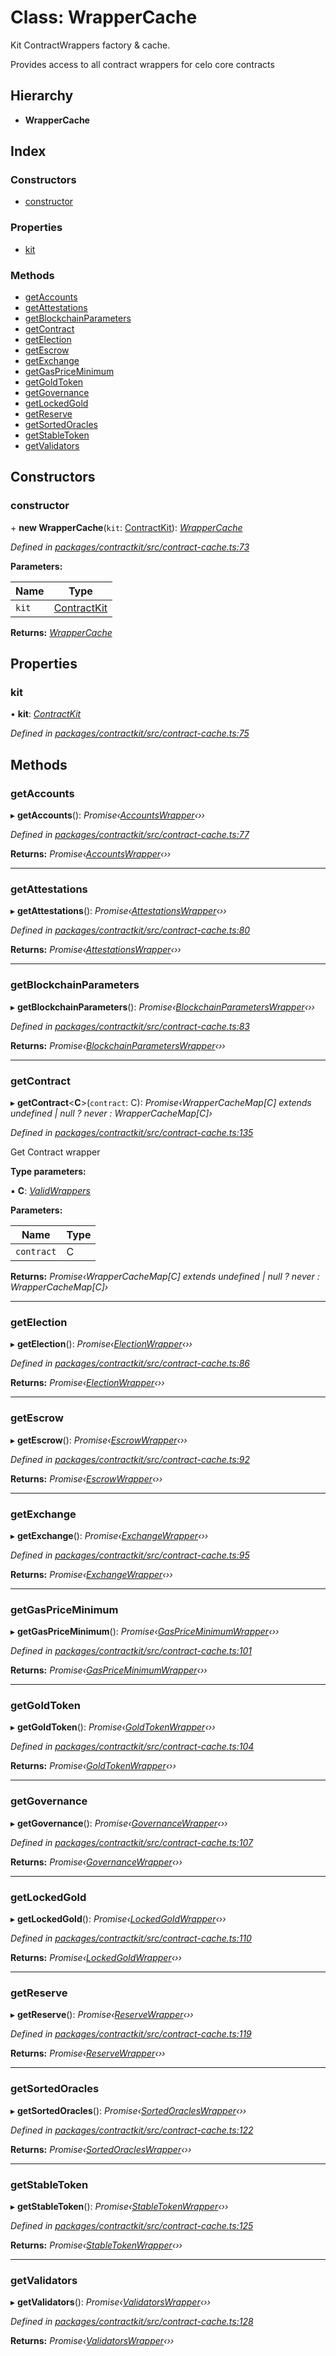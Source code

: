 # Class: WrapperCache

Kit ContractWrappers factory & cache.

Provides access to all contract wrappers for celo core contracts

## Hierarchy

* **WrapperCache**

## Index

### Constructors

* [constructor](_contract_cache_.wrappercache.md#constructor)

### Properties

* [kit](_contract_cache_.wrappercache.md#kit)

### Methods

* [getAccounts](_contract_cache_.wrappercache.md#getaccounts)
* [getAttestations](_contract_cache_.wrappercache.md#getattestations)
* [getBlockchainParameters](_contract_cache_.wrappercache.md#getblockchainparameters)
* [getContract](_contract_cache_.wrappercache.md#getcontract)
* [getElection](_contract_cache_.wrappercache.md#getelection)
* [getEscrow](_contract_cache_.wrappercache.md#getescrow)
* [getExchange](_contract_cache_.wrappercache.md#getexchange)
* [getGasPriceMinimum](_contract_cache_.wrappercache.md#getgaspriceminimum)
* [getGoldToken](_contract_cache_.wrappercache.md#getgoldtoken)
* [getGovernance](_contract_cache_.wrappercache.md#getgovernance)
* [getLockedGold](_contract_cache_.wrappercache.md#getlockedgold)
* [getReserve](_contract_cache_.wrappercache.md#getreserve)
* [getSortedOracles](_contract_cache_.wrappercache.md#getsortedoracles)
* [getStableToken](_contract_cache_.wrappercache.md#getstabletoken)
* [getValidators](_contract_cache_.wrappercache.md#getvalidators)

## Constructors

###  constructor

\+ **new WrapperCache**(`kit`: [ContractKit](_kit_.contractkit.md)): *[WrapperCache](_contract_cache_.wrappercache.md)*

*Defined in [packages/contractkit/src/contract-cache.ts:73](https://github.com/celo-org/celo-monorepo/blob/6049da1fa/packages/contractkit/src/contract-cache.ts#L73)*

**Parameters:**

Name | Type |
------ | ------ |
`kit` | [ContractKit](_kit_.contractkit.md) |

**Returns:** *[WrapperCache](_contract_cache_.wrappercache.md)*

## Properties

###  kit

• **kit**: *[ContractKit](_kit_.contractkit.md)*

*Defined in [packages/contractkit/src/contract-cache.ts:75](https://github.com/celo-org/celo-monorepo/blob/6049da1fa/packages/contractkit/src/contract-cache.ts#L75)*

## Methods

###  getAccounts

▸ **getAccounts**(): *Promise‹[AccountsWrapper](_wrappers_accounts_.accountswrapper.md)‹››*

*Defined in [packages/contractkit/src/contract-cache.ts:77](https://github.com/celo-org/celo-monorepo/blob/6049da1fa/packages/contractkit/src/contract-cache.ts#L77)*

**Returns:** *Promise‹[AccountsWrapper](_wrappers_accounts_.accountswrapper.md)‹››*

___

###  getAttestations

▸ **getAttestations**(): *Promise‹[AttestationsWrapper](_wrappers_attestations_.attestationswrapper.md)‹››*

*Defined in [packages/contractkit/src/contract-cache.ts:80](https://github.com/celo-org/celo-monorepo/blob/6049da1fa/packages/contractkit/src/contract-cache.ts#L80)*

**Returns:** *Promise‹[AttestationsWrapper](_wrappers_attestations_.attestationswrapper.md)‹››*

___

###  getBlockchainParameters

▸ **getBlockchainParameters**(): *Promise‹[BlockchainParametersWrapper](_wrappers_blockchainparameters_.blockchainparameterswrapper.md)‹››*

*Defined in [packages/contractkit/src/contract-cache.ts:83](https://github.com/celo-org/celo-monorepo/blob/6049da1fa/packages/contractkit/src/contract-cache.ts#L83)*

**Returns:** *Promise‹[BlockchainParametersWrapper](_wrappers_blockchainparameters_.blockchainparameterswrapper.md)‹››*

___

###  getContract

▸ **getContract**<**C**>(`contract`: C): *Promise‹WrapperCacheMap[C] extends undefined | null ? never : WrapperCacheMap[C]›*

*Defined in [packages/contractkit/src/contract-cache.ts:135](https://github.com/celo-org/celo-monorepo/blob/6049da1fa/packages/contractkit/src/contract-cache.ts#L135)*

Get Contract wrapper

**Type parameters:**

▪ **C**: *[ValidWrappers](../modules/_contract_cache_.md#validwrappers)*

**Parameters:**

Name | Type |
------ | ------ |
`contract` | C |

**Returns:** *Promise‹WrapperCacheMap[C] extends undefined | null ? never : WrapperCacheMap[C]›*

___

###  getElection

▸ **getElection**(): *Promise‹[ElectionWrapper](_wrappers_election_.electionwrapper.md)‹››*

*Defined in [packages/contractkit/src/contract-cache.ts:86](https://github.com/celo-org/celo-monorepo/blob/6049da1fa/packages/contractkit/src/contract-cache.ts#L86)*

**Returns:** *Promise‹[ElectionWrapper](_wrappers_election_.electionwrapper.md)‹››*

___

###  getEscrow

▸ **getEscrow**(): *Promise‹[EscrowWrapper](_wrappers_escrow_.escrowwrapper.md)‹››*

*Defined in [packages/contractkit/src/contract-cache.ts:92](https://github.com/celo-org/celo-monorepo/blob/6049da1fa/packages/contractkit/src/contract-cache.ts#L92)*

**Returns:** *Promise‹[EscrowWrapper](_wrappers_escrow_.escrowwrapper.md)‹››*

___

###  getExchange

▸ **getExchange**(): *Promise‹[ExchangeWrapper](_wrappers_exchange_.exchangewrapper.md)‹››*

*Defined in [packages/contractkit/src/contract-cache.ts:95](https://github.com/celo-org/celo-monorepo/blob/6049da1fa/packages/contractkit/src/contract-cache.ts#L95)*

**Returns:** *Promise‹[ExchangeWrapper](_wrappers_exchange_.exchangewrapper.md)‹››*

___

###  getGasPriceMinimum

▸ **getGasPriceMinimum**(): *Promise‹[GasPriceMinimumWrapper](_wrappers_gaspriceminimum_.gaspriceminimumwrapper.md)‹››*

*Defined in [packages/contractkit/src/contract-cache.ts:101](https://github.com/celo-org/celo-monorepo/blob/6049da1fa/packages/contractkit/src/contract-cache.ts#L101)*

**Returns:** *Promise‹[GasPriceMinimumWrapper](_wrappers_gaspriceminimum_.gaspriceminimumwrapper.md)‹››*

___

###  getGoldToken

▸ **getGoldToken**(): *Promise‹[GoldTokenWrapper](_wrappers_goldtokenwrapper_.goldtokenwrapper.md)‹››*

*Defined in [packages/contractkit/src/contract-cache.ts:104](https://github.com/celo-org/celo-monorepo/blob/6049da1fa/packages/contractkit/src/contract-cache.ts#L104)*

**Returns:** *Promise‹[GoldTokenWrapper](_wrappers_goldtokenwrapper_.goldtokenwrapper.md)‹››*

___

###  getGovernance

▸ **getGovernance**(): *Promise‹[GovernanceWrapper](_wrappers_governance_.governancewrapper.md)‹››*

*Defined in [packages/contractkit/src/contract-cache.ts:107](https://github.com/celo-org/celo-monorepo/blob/6049da1fa/packages/contractkit/src/contract-cache.ts#L107)*

**Returns:** *Promise‹[GovernanceWrapper](_wrappers_governance_.governancewrapper.md)‹››*

___

###  getLockedGold

▸ **getLockedGold**(): *Promise‹[LockedGoldWrapper](_wrappers_lockedgold_.lockedgoldwrapper.md)‹››*

*Defined in [packages/contractkit/src/contract-cache.ts:110](https://github.com/celo-org/celo-monorepo/blob/6049da1fa/packages/contractkit/src/contract-cache.ts#L110)*

**Returns:** *Promise‹[LockedGoldWrapper](_wrappers_lockedgold_.lockedgoldwrapper.md)‹››*

___

###  getReserve

▸ **getReserve**(): *Promise‹[ReserveWrapper](_wrappers_reserve_.reservewrapper.md)‹››*

*Defined in [packages/contractkit/src/contract-cache.ts:119](https://github.com/celo-org/celo-monorepo/blob/6049da1fa/packages/contractkit/src/contract-cache.ts#L119)*

**Returns:** *Promise‹[ReserveWrapper](_wrappers_reserve_.reservewrapper.md)‹››*

___

###  getSortedOracles

▸ **getSortedOracles**(): *Promise‹[SortedOraclesWrapper](_wrappers_sortedoracles_.sortedoracleswrapper.md)‹››*

*Defined in [packages/contractkit/src/contract-cache.ts:122](https://github.com/celo-org/celo-monorepo/blob/6049da1fa/packages/contractkit/src/contract-cache.ts#L122)*

**Returns:** *Promise‹[SortedOraclesWrapper](_wrappers_sortedoracles_.sortedoracleswrapper.md)‹››*

___

###  getStableToken

▸ **getStableToken**(): *Promise‹[StableTokenWrapper](_wrappers_stabletokenwrapper_.stabletokenwrapper.md)‹››*

*Defined in [packages/contractkit/src/contract-cache.ts:125](https://github.com/celo-org/celo-monorepo/blob/6049da1fa/packages/contractkit/src/contract-cache.ts#L125)*

**Returns:** *Promise‹[StableTokenWrapper](_wrappers_stabletokenwrapper_.stabletokenwrapper.md)‹››*

___

###  getValidators

▸ **getValidators**(): *Promise‹[ValidatorsWrapper](_wrappers_validators_.validatorswrapper.md)‹››*

*Defined in [packages/contractkit/src/contract-cache.ts:128](https://github.com/celo-org/celo-monorepo/blob/6049da1fa/packages/contractkit/src/contract-cache.ts#L128)*

**Returns:** *Promise‹[ValidatorsWrapper](_wrappers_validators_.validatorswrapper.md)‹››*
